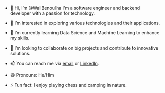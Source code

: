 - 👋 Hi, I’m @WailBenoulha
I'm a software engineer and backend developer with a passion for technology.

- 👀 I’m interested in exploring various technologies and their applications.
- 🌱 I’m currently learning Data Science and Machine Learning to enhance my skills.
- 💞️ I’m looking to collaborate on big projects and contribute to innovative solutions.
- 📫 You can reach me via [email](wail.benoulha@univ-constantine2.dz) or [LinkedIn](https://www.linkedin.com/in//wail-benoulha-078433299/).
- 😄 Pronouns: He/Him
- ⚡ Fun fact: I enjoy playing chess and camping in nature.

<!---
WailBenoulha/WailBenoulha is a ✨ software engineer and backend developer ✨ a data science student at NTIC constantine
--->

